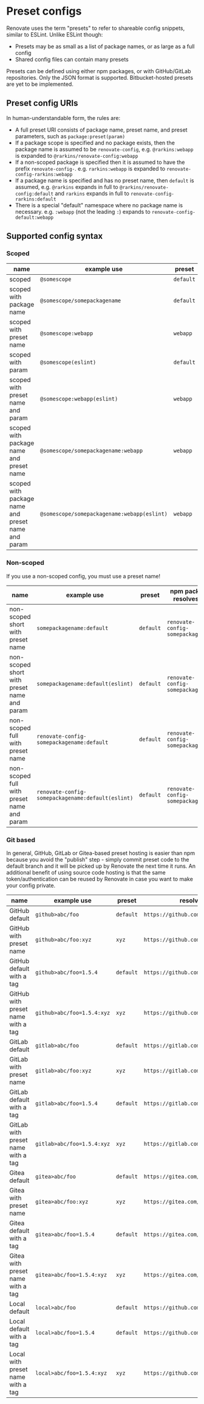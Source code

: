 # Preset configs

Renovate uses the term "presets" to refer to shareable config snippets, similar to ESLint.
Unlike ESLint though:

- Presets may be as small as a list of package names, or as large as a full config
- Shared config files can contain many presets

Presets can be defined using either npm packages, or with GitHub/GitLab repositories.
Only the JSON format is supported.
Bitbucket-hosted presets are yet to be implemented.

## Preset config URIs

In human-understandable form, the rules are:

- A full preset URI consists of package name, preset name, and preset parameters, such as `package:preset(param)`
- If a package scope is specified and no package exists, then the package name is assumed to be `renovate-config`, e.g. `@rarkins:webapp` is expanded to `@rarkins/renovate-config:webapp`
- If a non-scoped package is specified then it is assumed to have the prefix `renovate-config-`. e.g. `rarkins:webapp` is expanded to `renovate-config-rarkins:webapp`
- If a package name is specified and has no preset name, then `default` is assumed, e.g. `@rarkins` expands in full to `@rarkins/renovate-config:default` and `rarkins` expands in full to `renovate-config-rarkins:default`
- There is a special "default" namespace where no package name is necessary. e.g. `:webapp` (not the leading `:`) expands to `renovate-config-default:webapp`

## Supported config syntax

### Scoped

| name                                               | example use                                 | preset    | npm package resolves as      | parameters |
| -------------------------------------------------- | ------------------------------------------- | --------- | ---------------------------- | ---------- |
| scoped                                             | `@somescope`                                | `default` | `@somescope/renovate-config` |            |
| scoped with package name                           | `@somescope/somepackagename`                | `default` | `@somescope/somepackagename` |            |
| scoped with preset name                            | `@somescope:webapp`                         | `webapp`  | `@somescope/renovate-config` |            |
| scoped with param                                  | `@somescope(eslint)`                        | `default` | `@somescope/renovate-config` | `eslint`   |
| scoped with preset name and param                  | `@somescope:webapp(eslint)`                 | `webapp`  | `@somescope/renovate-config` | `eslint`   |
| scoped with package name and preset name           | `@somescope/somepackagename:webapp`         | `webapp`  | `@somescope/somepackagename` |            |
| scoped with package name and preset name and param | `@somescope/somepackagename:webapp(eslint)` | `webapp`  | `@somescope/somepackagename` | `eslint`   |

### Non-scoped

If you use a non-scoped config, you must use a preset name!

| name                                        | example use                                       | preset    | npm package resolves as           | parameters |
| ------------------------------------------- | ------------------------------------------------- | --------- | --------------------------------- | ---------- |
| non-scoped short with preset name           | `somepackagename:default`                         | `default` | `renovate-config-somepackagename` |            |
| non-scoped short with preset name and param | `somepackagename:default(eslint)`                 | `default` | `renovate-config-somepackagename` | `eslint`   |
| non-scoped full with preset name            | `renovate-config-somepackagename:default`         | `default` | `renovate-config-somepackagename` |            |
| non-scoped full with preset name and param  | `renovate-config-somepackagename:default(eslint)` | `default` | `renovate-config-somepackagename` | `eslint`   |

### Git based

In general, GitHub, GitLab or Gitea-based preset hosting is easier than npm because you avoid the "publish" step - simply commit preset code to the default branch and it will be picked up by Renovate the next time it runs.
An additional benefit of using source code hosting is that the same token/authentication can be reused by Renovate in case you want to make your config private.

| name                               | example use                | preset    | resolves as                          | filename       | tag            |
| ---------------------------------- | -------------------------- | --------- | ------------------------------------ | -------------- | -------------- |
| GitHub default                     | `github>abc/foo`           | `default` | `https://github.com/abc/foo`         | `default.json` | Default branch |
| GitHub with preset name            | `github>abc/foo:xyz`       | `xyz`     | `https://github.com/abc/foo`         | `xyz.json`     | Default branch |
| GitHub default with a tag          | `github>abc/foo=1.5.4`     | `default` | `https://github.com/abc/foo`         | `default.json` | `1.5.4`        |
| GitHub with preset name with a tag | `github>abc/foo=1.5.4:xyz` | `xyz`     | `https://github.com/abc/foo`         | `xyz.json`     | `1.5.4`        |
| GitLab default                     | `gitlab>abc/foo`           | `default` | `https://gitlab.com/abc/foo`         | `default.json` | Default branch |
| GitLab with preset name            | `gitlab>abc/foo:xyz`       | `xyz`     | `https://gitlab.com/abc/foo`         | `xyz.json`     | Default branch |
| GitLab default with a tag          | `gitlab>abc/foo=1.5.4`     | `default` | `https://gitlab.com/abc/foo`         | `default.json` | `1.5.4`        |
| GitLab with preset name with a tag | `gitlab>abc/foo=1.5.4:xyz` | `xyz`     | `https://gitlab.com/abc/foo`         | `xyz.json`     | `1.5.4`        |
| Gitea default                      | `gitea>abc/foo`            | `default` | `https://gitea.com/abc/foo`          | `default.json` | Default branch |
| Gitea with preset name             | `gitea>abc/foo:xyz`        | `xyz`     | `https://gitea.com/abc/foo`          | `xyz.json`     | Default branch |
| Gitea default with a tag           | `gitea>abc/foo=1.5.4`      | `default` | `https://gitea.com/abc/foo`          | `default.json` | `1.5.4`        |
| Gitea with preset name with a tag  | `gitea>abc/foo=1.5.4:xyz`  | `xyz`     | `https://gitea.com/abc/foo`          | `xyz.json`     | `1.5.4`        |
| Local default                      | `local>abc/foo`            | `default` | `https://github.company.com/abc/foo` | `default.json` | Default branch |
| Local default with a tag           | `local>abc/foo=1.5.4`      | `default` | `https://github.company.com/abc/foo` | `default.json` | `1.5.4`        |
| Local with preset name with a tag  | `local>abc/foo=1.5.4:xyz`  | `xyz`     | `https://github.company.com/abc/foo` | `xyz.json`     | `1.5.4`        |
